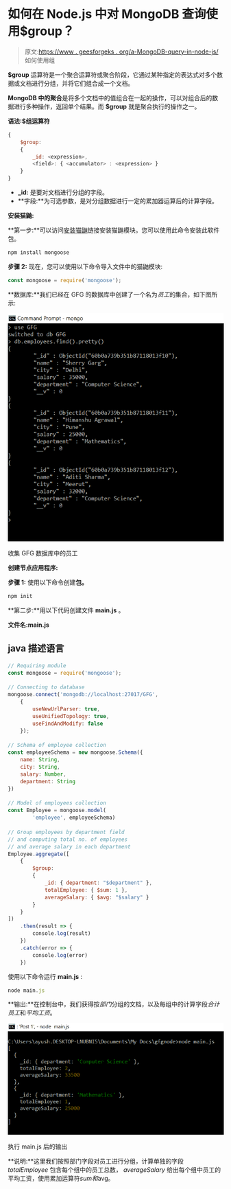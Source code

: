 # 如何在 Node.js 中对 MongoDB 查询使用$group？

> 原文:[https://www . geesforgeks . org/a-MongoDB-query-in-node-js/](https://www.geeksforgeeks.org/how-to-use-group-for-a-mongodb-query-in-node-js/)如何使用组

**$group** 运算符是一个聚合运算符或聚合阶段，它通过某种指定的表达式对多个数据或文档进行分组，并将它们组合成一个文档。

**MongoDB 中的聚合**是将多个文档中的值组合在一起的操作，可以对组合后的数据进行多种操作，返回单个结果。而 **$group** 就是聚合执行的操作之一。

**语法:$组运算符**

```js
{
    $group:
    {
        _id: <expression>,
        <field>: { <accumulator> : <expression> }
    }
}
```

*   **_id:** 是要对文档进行分组的字段。
*   **字段:**为可选参数，是对分组数据进行一定的累加器运算后的计算字段。

**安装猫鼬:**

**第一步:**可以访问[安装猫鼬](https://www.npmjs.com/package/mongoose)链接安装猫鼬模块。您可以使用此命令安装此软件包。

```js
npm install mongoose
```

**步骤 2:** 现在，您可以使用以下命令导入文件中的猫鼬模块:

```js
const mongoose = require('mongoose');
```

**数据库:**我们已经在 GFG 的数据库中创建了一个名为*员工*的集合，如下图所示:

![](img/863239ddc752774fd6f94908b556aec6.png)

收集 GFG 数据库中的员工

**创建节点应用程序:**

**步骤 1:** 使用以下命令创建**包。**

```js
npm init
```

**第二步:**用以下代码创建文件 **main.js** 。

**文件名:main.js**

## java 描述语言

```js
// Requiring module
const mongoose = require('mongoose');

// Connecting to database
mongoose.connect('mongodb://localhost:27017/GFG',
    {
        useNewUrlParser: true,
        useUnifiedTopology: true,
        useFindAndModify: false
    });

// Schema of employee collection
const employeeSchema = new mongoose.Schema({
    name: String,
    city: String,
    salary: Number,
    department: String
})

// Model of employees collection
const Employee = mongoose.model(
        'employee', employeeSchema)

// Group employees by department field
// and computing total no. of employees
// and average salary in each department
Employee.aggregate([
    {
        $group:
        {
            _id: { department: "$department" },
            totalEmployee: { $sum: 1 },
            averageSalary: { $avg: "$salary" }
        }
    }
])
    .then(result => {
        console.log(result)
    })
    .catch(error => {
        console.log(error)
    })
```

使用以下命令运行 **main.js** :

```js
node main.js
```

**输出:**在控制台中，我们获得按*部门*分组的文档，以及每组中的计算字段*合计员工*和*平均工资*。

![](img/e94249b7de1549ec3b80fbbf56719c7c.png)

执行 main.js 后的输出

**说明:**这里我们按照部门字段对员工进行分组，计算单独的字段 *totalEmployee* 包含每个组中的员工总数， *averageSalary* 给出每个组中员工的平均工资，使用累加运算符$sum 和$avg。
